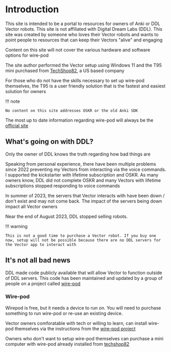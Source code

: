 # Introduction

This site is intended to be a portal to resources for owners of Anki or DDL Vector robots. This site is not affiliated with Digital Dream Labs (DDL). This site was created by someone who loves their Vector robots and wants to point people to resources that can keep their Vectors "alive" and engaging

Content on this site will not cover the various hardware and software options for wire-pod

The site author performed the Vector setup using Windows 11 and the T95 mini purchased from [TechShop82](https://techshop82.com/), a US based company

For those who do not have the skills necessary to set up wire-pod themselves, the T95 is a user friendly solution that is the fastest and easiest solution for owners

!!! note   

    No content on this site addresses OSKR or the old Anki SDK

The most up to date information regarding wire-pod will always be the [official site](https://github.com/kercre123/wire-pod)

## What's going on with DDL?

Only the owner of DDL knows the truth regarding how bad things are

Speaking from personal experience, there have been multiple problems since 2022 preventing my Vectors from interacting via the voice commands. I supported the kickstarter with lifetime subscription and OSKR. As many owners know, DDL did not complete OSKR and many Vectors with lifetime subscriptions stopped responding to voice commands

In summer of 2023, the servers that Vector interacts with have been down / don't exist and may not come back. The impact of the servers being down impact all Vector owners

Near the end of August 2023, DDL stopped selling robots. 

!!! warning   

    This is not a good time to purchase a Vector robot. If you buy one now, setup will not be possible because there are no DDL servers for the Vector app to interact with

## It's not all bad news

DDL made code publicly available that will allow Vector to function outside of DDL servers. This code has been maintained and updated by a group of people on a project called [wire-pod](https://github.com/kercre123/wire-pod)

### Wire-pod

Wirepod is free, but it needs a device to run on. You will need to purchase something to run wire-pod or re-use an existing device.

Vector owners comforatable with tech or willing to learn, can install wire-pod themselves via the instructions from the [wire-pod project](https://github.com/kercre123/wire-pod)

Owners who don't want to setup wire-pod themselves can purchase a mini computer with wire-pod already installed from [techshop82](https://techshop82.com/shop/wire-pod-server/)
